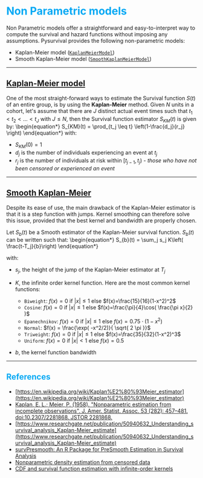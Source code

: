 <!-- # Non-Parametric models-->
<style>
  h1, h2, h3 { color: #04A9F4; }
</style>

# Non Parametric models

Non Parametric models offer a straightforward and easy-to-interpret way to compute the survival and hazard functions without imposing any assumptions.
Pysurvival provides the following non-parametric models:

* Kaplan-Meier model ([`KaplanMeierModel`](kaplan_meier.md))
* Smooth Kaplan-Meier model  ([`SmoothKaplanMeierModel`](smooth_kaplan_meier.md))


---


## [Kaplan-Meier model](kaplan_meier.md)

One of the most straight-forward ways to estimate the Survival function $S(t)$ of an entire group, is by using the **Kaplan-Meier** method. Given $N$ units in a cohort, let's assume that there are $J$ distinct actual event times such that $t_1 < t_2 < ... < t_J$ with $J \leq N$, then the Survival function estimator $S_{KM}(t)$ is given by:
\begin{equation*}
S_{KM}(t) = \prod_{t_j \leq t} \left(1-\frac{d_j}{r_j} \right) 
\end{equation*}
with:

* $S_{KM}(0) = 1$
* $d_j$ is the number of individuals experiencing an event at $t_j$
* $r_j$ is the number of individuals at risk within $[t_{j-1}, t_j)$ - *those who have not been censored or experienced an event*


---

## [Smooth Kaplan-Meier](smooth_kaplan_meier.md)

Despite its ease of use, the main drawback of the Kaplan-Meier estimator is that it is a step function with jumps. Kernel smoothing can therefore solve this issue, provided that the best kernel and bandwidth are properly chosen.

Let $S_b(t)$ be a Smooth estimator of the Kaplan-Meier survival function. $S_b(t)$ can be written such that:
\begin{equation*}
S_{b}(t) = \sum_j s_j K\left( \frac{t-T_j}{b}\right) 
\end{equation*}

with:

* $s_j$, the height of the jump of the Kaplan-Meier estimator at $T_j$
* $K$, the infinite order kernel function. Here are the most common kernel functions:

    * `Biweight`: $f(x) = 0$ if $|x| \leq 1$ else $f(x)=\frac{15}{16}(1-x^2)^2$
    * `Cosine`:  $f(x) = 0$ if $|x| \leq 1$ else  $f(x)=\frac{\pi}{4}\cos( \frac{\pi x}{2} )$  
    * `Epanechnikov`: $f(x) = 0$ if $|x| \leq 1$ else $f(x) = 0.75 \cdot (1 - x^2 )$
    * `Normal`: $f(x) = \frac{\exp( -x^2/2)}{ \sqrt{ 2 \pi }}$
    * `Triweight`: $f(x) = 0$ if $|x| \leq 1$ else $f(x)=\frac{35}{32}(1-x^2)^3$
    * `Uniform`: $f(x) = 0$ if $|x|<1$ else $f(x) = 0.5$

* $b$, the kernel function bandwidth

---

## References
* [https://en.wikipedia.org/wiki/Kaplan%E2%80%93Meier_estimator](https://en.wikipedia.org/wiki/Kaplan%E2%80%93Meier_estimator)
* [Kaplan, E. L.; Meier, P. (1958). "Nonparametric estimation from incomplete observations". J. Amer. Statist. Assoc. 53 (282): 457–481. doi:10.2307/2281868. JSTOR 2281868.](https://web.stanford.edu/~lutian/coursepdf/KMpaper.pdf)
* [https://www.researchgate.net/publication/50940632_Understanding_survival_analysis_Kaplan-Meier_estimate](https://www.researchgate.net/publication/50940632_Understanding_survival_analysis_Kaplan-Meier_estimate)
* [survPresmooth: An R Package for PreSmooth Estimation in Survival Analysis](https://www.jstatsoft.org/article/view/v054i11)
* [Nonparametric density estimation from censored data](https://doi.org/10.1080/03610928408828780)
* [CDF and survival function estimation with infinite-order kernels](https://projecteuclid.org/download/pdfview_1/euclid.ejs/1261671304)
